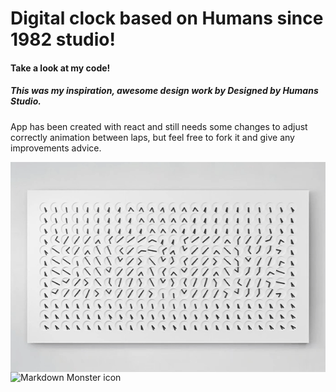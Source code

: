# Digital clock based on Humans since 1982 studio!

#### Take a look at my code!

##### This was my inspiration, awesome design work by Designed by Humans Studio.

App has been created with react and still needs some changes to adjust correctly animation between laps, but feel free to fork it and give any improvements advice.

<img src="/src/assets/designedbyhumans.gif"
     alt="inspiration clock by designed by Humans"
     style="float: left; margin-right: 10px;" />

<img src="/src/assets/clock-humans-since-1982-dark.gif"
     alt="Markdown Monster icon"
     style="float: left; margin-right: 10px;" />


